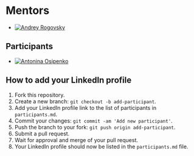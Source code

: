 # Mentors

- [![Andrey Rogovsky](https://media.licdn.com/dms/image/D4D35AQEVX8pAR1F7ig/profile-framedphoto-shrink_400_400/0/1676961470624?e=1678039200&v=beta&t=2zQR3KfdE8fbpoEXWdjrksPgmgLj2dVbfDx559xO2fM)](https://www.linkedin.com/in/esupport/)

## Participants

- [![Antonina Osipenko](https://media.licdn.com/dms/image/C4D03AQEfHtgt4LvPGg/profile-displayphoto-shrink_200_200/0/1639139476820?e=1683763200&v=beta&t=Gr_KXlSs11t18ka7ygu7zDn4I2M4m7Lw-zWrVrbPhQo)](https://www.linkedin.com/in/antonina-osypenko-88669121b/)



## How to add your LinkedIn profile

1. Fork this repository.
2. Create a new branch: `git checkout -b add-participant`.
3. Add your LinkedIn profile link to the list of participants in `participants.md`.
4. Commit your changes: `git commit -am 'Add new participant'`.
5. Push the branch to your fork: `git push origin add-participant`.
6. Submit a pull request.
7. Wait for approval and merge of your pull request.
8. Your LinkedIn profile should now be listed in the `participants.md` file.
